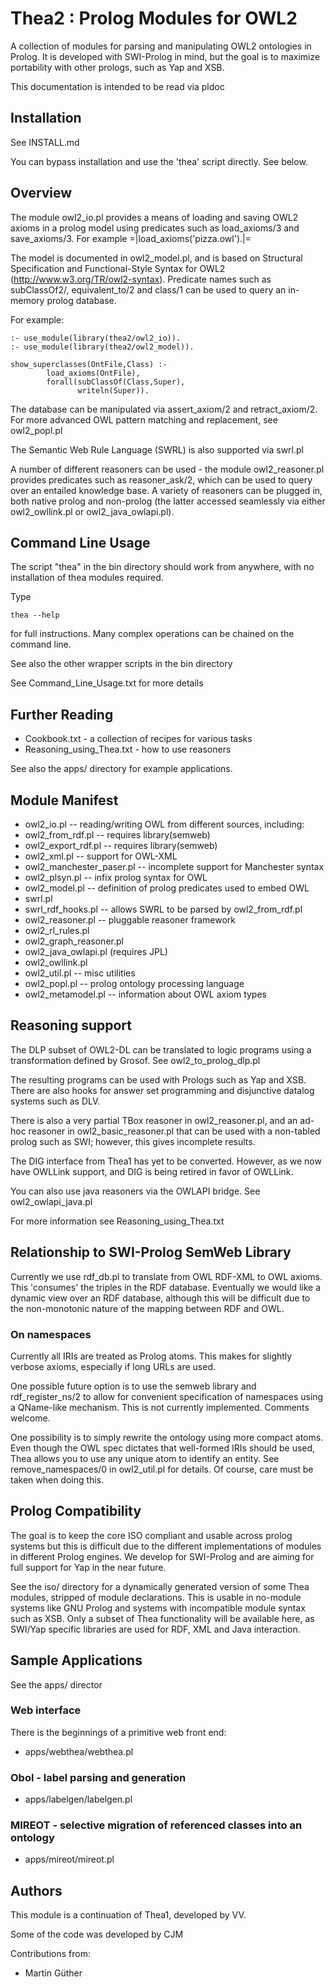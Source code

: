 # Thea2 : Prolog Modules for OWL2

A collection of modules for parsing and manipulating OWL2 ontologies
in Prolog. It is developed with SWI-Prolog in mind, but the goal is to
maximize portability with other prologs, such as Yap and XSB.

This documentation is intended to be read via pldoc

## Installation

See INSTALL.md

You can bypass installation and use the 'thea' script directly. See
below.

## Overview

The module owl2_io.pl provides a means of loading and saving OWL2
axioms in a prolog model using predicates such as load_axioms/3 and
save_axioms/3. For example =|load_axioms('pizza.owl').|=

The model is documented in owl2_model.pl, and is based on Structural
Specification and Functional-Style Syntax for OWL2
(http://www.w3.org/TR/owl2-syntax). Predicate names such as
subClassOf2/, equivalent_to/2 and class/1 can be used to query an
in-memory prolog database.

For example:

```
:- use_module(library(thea2/owl2_io)).
:- use_module(library(thea2/owl2_model)).

show_superclasses(OntFile,Class) :-
        load_axioms(OntFile),
        forall(subClassOf(Class,Super),
               writeln(Super)).
```

The database can be manipulated via assert_axiom/2 and
retract_axiom/2. For more advanced OWL pattern matching and
replacement, see owl2_popl.pl

The Semantic Web Rule Language (SWRL) is also supported via swrl.pl

A number of different reasoners can be used - the module
owl2_reasoner.pl provides predicates such as reasoner_ask/2, which can
be used to query over an entailed knowledge base. A variety of
reasoners can be plugged in, both native prolog and non-prolog (the
latter accessed seamlessly via either owl2_owllink.pl or
owl2_java_owlapi.pl).

## Command Line Usage

The script "thea" in the bin directory should work from anywhere, with
no installation of thea modules required.

Type

```
thea --help
```

for full instructions. Many complex operations can be chained on the
command line.

See also the other wrapper scripts in the bin directory

See Command_Line_Usage.txt for more details

## Further Reading

 * Cookbook.txt - a collection of recipes for various tasks
 * Reasoning_using_Thea.txt - how to use reasoners

See also the apps/ directory for example applications.

## Module Manifest

 * owl2_io.pl -- reading/writing OWL from different sources, including:
  * owl2_from_rdf.pl -- requires library(semweb)
  * owl2_export_rdf.pl -- requires library(semweb)
  * owl2_xml.pl -- support for OWL-XML
  * owl2_manchester_paser.pl -- incomplete support for Manchester syntax
  * owl2_plsyn.pl -- infix prolog syntax for OWL
 * owl2_model.pl -- definition of prolog predicates used to embed OWL
 * swrl.pl
  * swrl_rdf_hooks.pl -- allows SWRL to be parsed by owl2_from_rdf.pl
 * owl2_reasoner.pl -- pluggable reasoner framework
  * owl2_rl_rules.pl
  * owl2_graph_reasoner.pl
 * owl2_java_owlapi.pl (requires JPL)
 * owl2_owllink.pl
 * owl2_util.pl -- misc utilities
 * owl2_popl.pl -- prolog ontology processing language
 * owl2_metamodel.pl -- information about OWL axiom types

## Reasoning support

The DLP subset of OWL2-DL can be translated to logic programs using a
transformation defined by Grosof. See owl2_to_prolog_dlp.pl

The resulting programs can be used with Prologs such as Yap and
XSB. There are also hooks for answer set programming and disjunctive
datalog systems such as DLV.

There is also a very partial TBox reasoner in owl2_reasoner.pl, and an
ad-hoc reasoner in owl2_basic_reasoner.pl that can be used with a
non-tabled prolog such as SWI; however, this gives incomplete results.

The DIG interface from Thea1 has yet to be converted. However, as we
now have OWLLink support, and DIG is being retired in favor of OWLLink.

You can also use java reasoners via the OWLAPI bridge. See
owl2_owlapi_java.pl

For more information see Reasoning_using_Thea.txt

## Relationship to SWI-Prolog SemWeb Library

Currently we use rdf_db.pl to translate from OWL RDF-XML to OWL
axioms. This 'consumes' the triples in the RDF database. Eventually we
would like a dynamic view over an RDF database, although this will be
difficult due to the non-monotonic nature of the mapping between RDF
and OWL.

### On namespaces

Currently all IRIs are treated as Prolog atoms. This makes for
slightly verbose axioms, especially if long URLs are used.

One possible future option is to use the semweb library and
rdf_register_ns/2 to allow for convenient specification of namespaces
using a QName-like mechanism. This is not currently
implemented. Comments welcome.

One possibility is to simply rewrite the ontology using more compact
atoms. Even though the OWL spec dictates that well-formed IRIs should
be used, Thea allows you to use any unique atom to identify an
entity. See remove_namespaces/0 in owl2_util.pl for details. Of course,
care must be taken when doing this.

## Prolog Compatibility

The goal is to keep the core ISO compliant and usable across prolog
systems but this is difficult due to the different implementations of
modules in different Prolog engines. We develop for SWI-Prolog and are
aiming for full support for Yap in the near future.

See the iso/ directory for a dynamically generated version of some
Thea modules, stripped of module declarations. This is usable in
no-module systems like GNU Prolog and systems with incompatible module
syntax such as XSB. Only a subset of Thea functionality will be
available here, as SWI/Yap specific libraries are used for RDF, XML
and Java interaction.

## Sample Applications

See the apps/ director

### Web interface

There is the beginnings of a primitive web front end:

* apps/webthea/webthea.pl

### Obol - label parsing and generation

* apps/labelgen/labelgen.pl

### MIREOT - selective migration of referenced classes into an ontology

* apps/mireot/mireot.pl

## Authors

This module is a continuation of Thea1, developed by VV.

Some of the code was developed by CJM

Contributions from:

* Martin Güther
